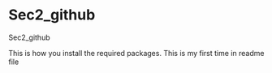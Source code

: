 # Sec2_github
 Sec2_github

This is how you install the required packages.
This is my first time in readme file
